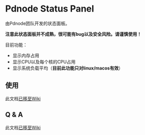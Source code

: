 # Pdnode Status Panel
由Pdnode团队开发的状态面板。

**注意此状态面板并不成熟，很可能有bug以及安全风险。请谨慎使用！**

目前功能：
- 显示内存占用
- 显示CPU以及每个核的CPU占用
- 显示系统负载平均（**目前此功能只对linux/macos有效**）

## 使用
此文档[已移至Wiki](https://gitea.pdnode.com/admin/status/wiki/)

## Q & A
此文档[已移至Wiki](https://gitea.pdnode.com/admin/status/wiki/)
